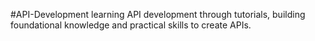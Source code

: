 #API-Development
learning API development through tutorials, building foundational knowledge and practical skills to create APIs.
